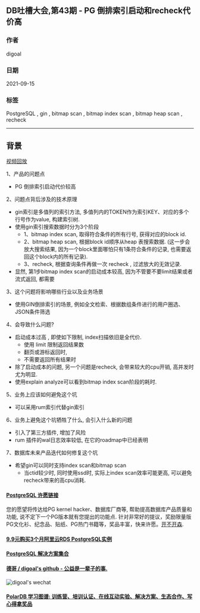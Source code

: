 ## DB吐槽大会,第43期 - PG 倒排索引启动和recheck代价高  
  
### 作者  
digoal  
  
### 日期  
2021-09-15  
  
### 标签  
PostgreSQL , gin , bitmap scan , bitmap index scan , bitmap heap scan , recheck   
  
----  
  
## 背景  
[视频回放](https://www.bilibili.com/video/BV1wT4y1f79v)  
  
1、产品的问题点  
- PG 倒排索引启动代价较高  
  
2、问题点背后涉及的技术原理  
- gin索引是多值列的索引方法, 多值列内的TOKEN作为索引KEY、对应的多个行号作为value, 构建索引树.  
- 使用gin索引搜索数据时分为3个阶段  
    - 1、bitmap index scan, 取得符合条件的所有行号, 获得对应的block id.   
    - 2、bitmap heap scan, 根据block id顺序从heap 表搜索数据. (这一步会放大搜索结果, 因为一个block里面哪怕只有1条符合条件的记录, 也需要返回这个block内的所有记录).   
    - 3、recheck, 根据查询条件再做一次 recheck , 过滤放大的无效记录.   
- 显然, 第1步bitmap index scan的启动成本较高, 因为不管要不要limit结果或者流式返回, 都需要  
  
3、这个问题将影响哪些行业以及业务场景  
- 使用GIN倒排索引的场景, 例如全文检索、根据数组条件进行的用户圈选、JSON条件筛选  
  
4、会导致什么问题?  
- 启动成本过高 , 即使如下限制, index扫描依旧是全代价.   
    - 使用 limit 限制返回结果数  
    - 翻页或游标返回时,   
    - 不需要返回所有结果时  
- 除了启动成本的问题, 另一个问题是recheck, 会带来较大的cpu开销, 高并发时尤为明显.  
- 使用explain analyze可以看到bitmap index scan阶段的耗时.   

5、业务上应该如何避免这个坑  
- 可以采用rum索引代替gin索引  
  
6、业务上避免这个坑牺牲了什么, 会引入什么新的问题  
- 引入了第三方插件, 增加了风险  
- rum 插件的wal日志效率较低, 在它的roadmap中已经表明  
  
7、数据库未来产品迭代如何修复这个坑  
- 希望gin可以同时支持index scan和bitmap scan  
    - 当ctid较少时, 同时使用ssd时, 实际上index scan效率可能更高, 可以避免recheck带来的高cpu消耗.      
    
  
#### [PostgreSQL 许愿链接](https://github.com/digoal/blog/issues/76 "269ac3d1c492e938c0191101c7238216")
您的愿望将传达给PG kernel hacker、数据库厂商等, 帮助提高数据库产品质量和功能, 说不定下一个PG版本就有您提出的功能点. 针对非常好的提议，奖励限量版PG文化衫、纪念品、贴纸、PG热门书籍等，奖品丰富，快来许愿。[开不开森](https://github.com/digoal/blog/issues/76 "269ac3d1c492e938c0191101c7238216").  
  
  
#### [9.9元购买3个月阿里云RDS PostgreSQL实例](https://www.aliyun.com/database/postgresqlactivity "57258f76c37864c6e6d23383d05714ea")
  
  
#### [PostgreSQL 解决方案集合](https://yq.aliyun.com/topic/118 "40cff096e9ed7122c512b35d8561d9c8")
  
  
#### [德哥 / digoal's github - 公益是一辈子的事.](https://github.com/digoal/blog/blob/master/README.md "22709685feb7cab07d30f30387f0a9ae")
  
  
![digoal's wechat](../pic/digoal_weixin.jpg "f7ad92eeba24523fd47a6e1a0e691b59")
  
  
#### [PolarDB 学习图谱: 训练营、培训认证、在线互动实验、解决方案、生态合作、写心得拿奖品](https://www.aliyun.com/database/openpolardb/activity "8642f60e04ed0c814bf9cb9677976bd4")
  
